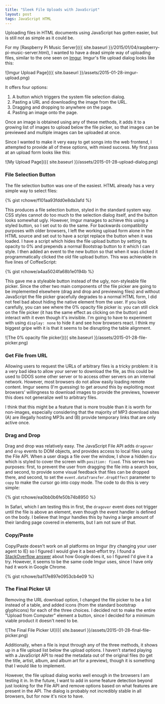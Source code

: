 ```yaml
---
title: "Sleek File Uploads with JavaScript"
layout: post
tags: JavaScript HTML
---
```


Uploading files in HTML documents using JavaScript has gotten easier, but is still not as simple as it could be.
<!--more-->

<!-- {% gist rchowe/820fa7d3388ec390c6a8 %} -->

For my [Raspberry Pi Music Server]({{ site.baseurl }}/2015/01/04/raspberry-pi-music-server.html), I wanted to have a
dead simple way of uploading files, similar to the one seen on [Imgur](http://www.imgur.com). Imgur's file upload dialog
looks like this:

![Imgur Upload Page]({{ site.baseurl }}/assets/2015-01-28-imgur-upload.png)

It offers four options:

1. A button which triggers the system file selection dialog.
2. Pasting a URL and downloading the image from the URL.
3. Dragging and dropping to anywhere on the page.
4. Pasting an image onto the page.

Once an image is obtained using any of these methods, it adds it to a growing list of images to upload below the file
picker, so that images can be previewed and multiple images can be uploaded at once.

Since I wanted to make it very easy to get songs into the web frontend, I attempted to provide all of these options,
with mixed success. My first pass at an upload form looks like this:

![My Upload Page]({{ site.baseurl }}/assets/2015-01-28-upload-dialog.png)

### File Selection Button

The file selection button was one of the easiest. HTML already has a very simple way to select files:

{% gist rchowe/f101aa93fdd0e8da3afd %}

This produces a file selection button, styled in the standard system way. CSS styles cannot do too much to the selection
dialog itself, and the button looks somewhat ugly. However, Imgur manages to achieve this using a styled button, so I
set out to do the same. For backwards compatibility purposes with older browsers, I left the working upload form alone
in the HTML source and set out to have a script replace the button when it was loaded. I have a script which hides the
file upload button by setting its opacity to 0% and prepends a normal Bootstrap button to it which I can style. I then
added an event to the new button so that when it was clicked it programmatically clicked the old file upload button.
This was achievable in five lines of CoffeeScript:

{% gist rchowe/a4aa5024fa68b1e0194b %}

This gave me a styleable button instead of the ugly, non-styleable file picker. Since the other two main components of
the file picker are going to be implemented elsewhere (drag and drop and previewing files) and without JavaScript the
file picker gracefully degrades to a normal HTML form, I did not feel bad about hiding the native element from the user.
If you look carefully, you can see where the 0% opacity file picker is: you can still click on the file picker (it has
the same effect as clicking on the button) and interact with it even though it's invisible. I'm going to have to
experiment with using `display: none` to hide it and see how browsers react. I think my biggest gripe with it is that
it seems to be disrupting the table alignment.

![The 0% opacity file picker]({{ site.baseurl }}/assets/2015-01-28-file-picker.png)

### Get File from URL

Allowing users to request the URLs of arbitrary files is a tricky problem: it is a very bad idea to allow your server to
download the file, as this could be used to DDOS some other server or to access other servers on an internal network.
However, most browsers do not allow easily loading remote content. Imgur seems (I'm guessing) to get around this by
exploiting most browsers' willingness to download images to provide the previews, however this does not generalize well
to arbitrary files.

I think that this might be a feature that is more trouble than it is worth for non-images, especially considering that
the majority of MP3 download sites (A) are illegally hosting MP3s and (B) provide temporary links that are only active
once.

### Drag and Drop

Drag and drop was relatively easy. The JavaScript File API adds `dragover` and `drop` events to DOM objects, and
provides access to local files using the File API. When a user drags a file over the window, I show a hidden `div` which
is styled to cover the screen with `position: fixed`. This serves two purposes: first, to prevent the user from dragging
the file into a search box, and second, to provide some visual feedback that files can be dropped there, and second, to
set the `event.dataTransfer.dropEffect` parameter to `copy` to make the cursor go into copy mode. The code to do this is
very simple:

{% gist rchowe/ea0bb0b6fe50b74b8950 %}

In Safari, which I am testing this in first, the <code>dragover</code> event does not trigger until the file is above
an element, even though the event handler is defined on the body. I believe that Imgur handles this by having a large
amount of their landing page covered in elements, but I am not sure of that.

### Copy/Paste

Copy/Paste doesn't work on all platforms on Imgur (try changing your user agent to IE) so I figured I would give it a
best-effort try. I found a [StackOverflow answer](http://stackoverflow.com/a/6338207) about how Google does it, so I
figured I'd give it a try. However, it seems to be the same code Imgur uses, since I have only had it work in Google
Chrome.

{% gist rchowe/ba117e897e0953cb4e09 %}

### The Final Picker UI

Removing the URL download option, I changed the file picker to be a list instead of a table, and added icons (from the
standard bootstrap glyphicons) for each of the three choices. I decided not to make the entire "Upload from Computer"
element a button, since I decided for a minimum viable product it doesn't need to be.

![The Final File Picker UI]({{ site.baseurl }}/assets/2015-01-28-final-file-picker.png)

Additionally, when a file is input through any of the three methods, it shows up in a file upload list below the upload
options. I haven't started playing with a JavaScript API to read the metadata out of the original files (to get the
title, artist, album, and album art for a preview), though it is something that I would like to implement.

However, the file upload dialog works well enough in the browsers I am testing it in. In the future, I want to add in
some feature detection beyond just looking for the File API and remove options based on what features are present in the
API. The dialog is probably not incredibly stable in all browsers, but for now it's nice to have.
